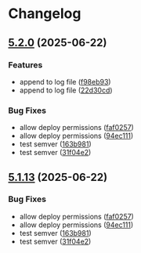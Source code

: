 # Changelog

## [5.2.0](https://github.com/tkhom3/docker-s3backup/compare/v5.1.13...v5.2.0) (2025-06-22)


### Features

* append to log file ([f98eb93](https://github.com/tkhom3/docker-s3backup/commit/f98eb93379084887aebc40bc2c148e273ca0070b))
* append to log file ([22d30cd](https://github.com/tkhom3/docker-s3backup/commit/22d30cd6c56da42f68ecfa8a418c9cbd31c6b7e5))


### Bug Fixes

* allow deploy permissions ([faf0257](https://github.com/tkhom3/docker-s3backup/commit/faf0257a5641bf6c07d8c4cadaf2821e94acf96a))
* allow deploy permissions ([94ec111](https://github.com/tkhom3/docker-s3backup/commit/94ec11129139e109103a7fae44ea1372f6ccb967))
* test semver ([163b981](https://github.com/tkhom3/docker-s3backup/commit/163b981e11a3a89c1e6084f66f6923bbb561b4e9))
* test semver ([31f04e2](https://github.com/tkhom3/docker-s3backup/commit/31f04e2d1affb04332fb38f8abeb5fbfa48fb17a))

## [5.1.13](https://github.com/tkhom3/docker-s3backup/compare/5.1.12...v5.1.13) (2025-06-22)


### Bug Fixes

* allow deploy permissions ([faf0257](https://github.com/tkhom3/docker-s3backup/commit/faf0257a5641bf6c07d8c4cadaf2821e94acf96a))
* allow deploy permissions ([94ec111](https://github.com/tkhom3/docker-s3backup/commit/94ec11129139e109103a7fae44ea1372f6ccb967))
* test semver ([163b981](https://github.com/tkhom3/docker-s3backup/commit/163b981e11a3a89c1e6084f66f6923bbb561b4e9))
* test semver ([31f04e2](https://github.com/tkhom3/docker-s3backup/commit/31f04e2d1affb04332fb38f8abeb5fbfa48fb17a))
